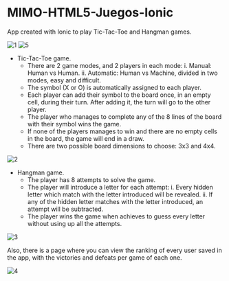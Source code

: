 # MIMO-HTML5-Juegos-Ionic

App created with Ionic to play Tic-Tac-Toe and Hangman games.

![1](https://user-images.githubusercontent.com/23210811/70856204-b31c4e00-1ed7-11ea-8e2f-6d948628a965.PNG)
![5](https://user-images.githubusercontent.com/23210811/70856215-dd6e0b80-1ed7-11ea-9176-65e4ba74fde1.PNG)



- Tic-Tac-Toe game.
    * There are 2 game modes, and 2 players in each mode:
        i. Manual: Human vs Human.
        ii. Automatic: Human vs Machine, divided in two modes, easy and difficult.
    * The symbol (X or O) is automatically assigned to each player.
    * Each player can add their symbol to the board once, in an empty cell, during their turn. After adding it, the turn will go to the other player.
    * The player who manages to complete any of the 8 lines of the board with their symbol wins the game.
    * If none of the players manages to win and there are no empty cells in the board, the game will end in a draw.
    * There are two possible board dimensions to choose: 3x3 and 4x4.

![2](https://user-images.githubusercontent.com/23210811/70856208-c4655a80-1ed7-11ea-8372-88ec828e9d1d.png)



- Hangman game.
    * The player has 8 attempts to solve the game.
    * The player will introduce a letter for each attempt:
        i. Every hidden letter which match with the letter introduced will be revealed.
        ii. If any of the hidden letter matches with the letter introduced, an attempt will be subtracted.
    * The player wins the game when achieves to guess every letter without using up all the attempts.

![3](https://user-images.githubusercontent.com/23210811/70856211-cc24ff00-1ed7-11ea-8d6c-d68c4774f33b.PNG)



Also, there is a page where you can view the ranking of every user saved in the app, with the victories and defeats per game of each one.

![4](https://user-images.githubusercontent.com/23210811/70856214-d7782a80-1ed7-11ea-92cb-b85518004e99.PNG)